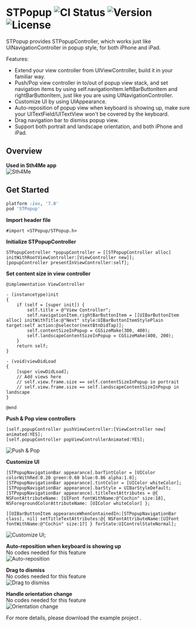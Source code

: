 # STPopup ![CI Status](https://img.shields.io/travis/kevin0571/STPopup.svg?style=flat) ![Version](http://img.shields.io/cocoapods/v/STPopup.svg?style=flag) ![License](https://img.shields.io/cocoapods/l/STPopup.svg?style=flag)
STPopup provides STPopupController, which works just like UINavigationController in popup style, for both iPhone and iPad.

Features:
- Extend your view controller from UIViewController, build it in your familiar way.
- Push/Pop view controller in to/out of popup view stack, and set navigation items by using self.navigationItem.leftBarButtonItem and rightBarButtonItem, just like you are using UINavigationController.
- Customize UI by using UIAppearance.
- Auto-reposition of popup view when keyboard is showing up, make sure your UITextField/UITextView won't be covered by the keyboard.
- Drag navigation bar to dismiss popup view.
- Support both portrait and landscape orientation, and both iPhone and iPad.

## Overview
**Used in Sth4Me app**  
![Sth4Me](https://cloud.githubusercontent.com/assets/1491282/9857827/8fa0125e-5b4f-11e5-9c0d-ff955c007360.gif)

## Get Started
```ruby
platform :ios, '7.0'
pod 'STPopup'
```
**Import header file**
```objc
#import <STPopup/STPopup.h>
```

**Initialize STPopupController**
```objc
STPopupController *popupController = [[STPopupController alloc] initWithRootViewController:[ViewController new]];
[popupController presentInViewController:self];
```

**Set content size in view controller**
```objc
@implementation ViewController

- (instancetype)init
{
    if (self = [super init]) {
        self.title = @"View Controller";
        self.navigationItem.rightBarButtonItem = [[UIBarButtonItem alloc] initWithTitle:@"Next" style:UIBarButtonItemStylePlain target:self action:@selector(nextBtnDidTap)];
        self.contentSizeInPopup = CGSizeMake(300, 400);
        self.landscapeContentSizeInPopup = CGSizeMake(400, 200);
    }
    return self;
}

- (void)viewDidLoad
{
    [super viewDidLoad];
    // Add views here
    // self.view.frame.size == self.contentSizeInPopup in portrait
    // self.view.frame.size == self.landscapeContentSizeInPopup in landscape
}

@end
```

**Push & Pop view controllers**  
```objc
[self.popupController pushViewController:[ViewController new] animated:YES];
[self.popupController popViewControllerAnimated:YES];
```
![Push & Pop](https://cloud.githubusercontent.com/assets/1491282/9857915/0d4ab3ee-5b50-11e5-81bc-8fbae3ad8c06.gif)

**Customize UI**
```objc
[STPopupNavigationBar appearance].barTintColor = [UIColor colorWithRed:0.20 green:0.60 blue:0.86 alpha:1.0];
[STPopupNavigationBar appearance].tintColor = [UIColor whiteColor];
[STPopupNavigationBar appearance].barStyle = UIBarStyleDefault;
[STPopupNavigationBar appearance].titleTextAttributes = @{ NSFontAttributeName: [UIFont fontWithName:@"Cochin" size:18], NSForegroundColorAttributeName: [UIColor whiteColor] };
    
[[UIBarButtonItem appearanceWhenContainedIn:[STPopupNavigationBar class], nil] setTitleTextAttributes:@{ NSFontAttributeName:[UIFont fontWithName:@"Cochin" size:17] } forState:UIControlStateNormal];
```
![Customize UI](https://cloud.githubusercontent.com/assets/1491282/9858255/3e2a3e42-5b52-11e5-8ab7-b0e2f9f1d78a.png);

**Auto-reposition when keyboard is showing up**  
No codes needed for this feature  
![Auto-reposition](https://cloud.githubusercontent.com/assets/1491282/9858277/5b29b130-5b52-11e5-9569-7560a0853493.gif)

**Drag to dismiss**  
No codes needed for this feature  
![Drag to dismiss](https://cloud.githubusercontent.com/assets/1491282/9858334/b103fc96-5b52-11e5-9c3f-517367ed9386.gif)

**Handle orientation change**  
No codes needed for this feature  
![Orientation change](https://cloud.githubusercontent.com/assets/1491282/9858372/e6538880-5b52-11e5-8882-8705588606ba.gif)

For more details, please download the example project .
